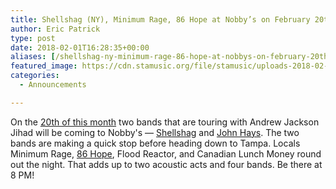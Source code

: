 ```yaml
---
title: Shellshag (NY), Minimum Rage, 86 Hope at Nobby’s on February 20th
author: Eric Patrick
type: post
date: 2018-02-01T16:28:35+00:00
aliases: [/shellshag-ny-minimum-rage-86-hope-at-nobbys-on-february-20th/]
featured_image: https://cdn.stamusic.org/file/stamusic/uploads-2018-02-27023452_10214051620298815_2668219385196033247_o-600x315.jpg
categories:
  - Announcements

---
```

On the [20th of this month][1] two bands that are touring with Andrew Jackson Jihad will be coming to Nobby's — <a href="https://shellshag.bandcamp.com" target="_blank">Shellshag</a> and <a href="https://johnhays.bandcamp.com" target="_blank">John Hays</a>. The two bands are making a quick stop before heading down to Tampa. Locals Minimum Rage, <a href="https://86hope.bandcamp.com" target="_blank">86 Hope</a>, Flood Reactor, and Canadian Lunch Money round out the night. That adds up to two acoustic acts and four bands. Be there at 8 PM!

 [1]: /event/shellshag-john-hays-minimum-rage-86-hope-flood-reactor-canadian-lunch-money/